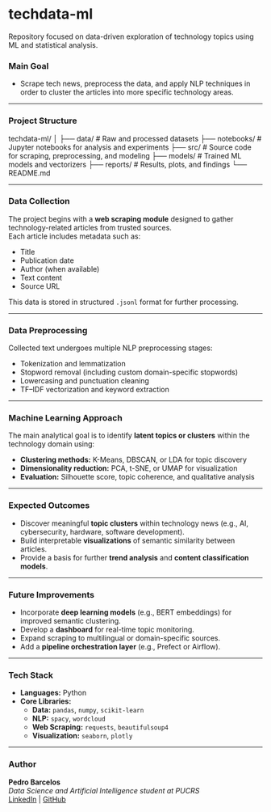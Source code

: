 # techdata-ml
Repository focused on data-driven exploration of technology topics using ML and statistical analysis.

### Main Goal
- Scrape tech news, preprocess the data, and apply NLP techniques in order to cluster the articles into more specific technology areas.

---

### Project Structure
techdata-ml/
│
├── data/                # Raw and processed datasets
├── notebooks/           # Jupyter notebooks for analysis and experiments
├── src/                 # Source code for scraping, preprocessing, and modeling
├── models/              # Trained ML models and vectorizers
├── reports/             # Results, plots, and findings
└── README.md

---

### Data Collection
The project begins with a **web scraping module** designed to gather technology-related articles from trusted sources.  
Each article includes metadata such as:
- Title  
- Publication date  
- Author (when available)  
- Text content  
- Source URL  

This data is stored in structured `.jsonl` format for further processing.

---

### Data Preprocessing
Collected text undergoes multiple NLP preprocessing stages:
- Tokenization and lemmatization  
- Stopword removal (including custom domain-specific stopwords)  
- Lowercasing and punctuation cleaning  
- TF–IDF vectorization and keyword extraction   

---

### Machine Learning Approach
The main analytical goal is to identify **latent topics or clusters** within the technology domain using:
- **Clustering methods:** K-Means, DBSCAN, or LDA for topic discovery  
- **Dimensionality reduction:** PCA, t-SNE, or UMAP for visualization  
- **Evaluation:** Silhouette score, topic coherence, and qualitative analysis  

---

### Expected Outcomes
- Discover meaningful **topic clusters** within technology news (e.g., AI, cybersecurity, hardware, software development).  
- Build interpretable **visualizations** of semantic similarity between articles.  
- Provide a basis for further **trend analysis** and **content classification models**.  

---

### Future Improvements
- Incorporate **deep learning models** (e.g., BERT embeddings) for improved semantic clustering.  
- Develop a **dashboard** for real-time topic monitoring.  
- Expand scraping to multilingual or domain-specific sources.  
- Add a **pipeline orchestration layer** (e.g., Prefect or Airflow).  

---

### Tech Stack
- **Languages:** Python  
- **Core Libraries:**
  - **Data:** `pandas`, `numpy`, `scikit-learn`
  - **NLP:** `spacy`, `wordcloud`
  - **Web Scraping:** `requests`, `beautifulsoup4`
  - **Visualization:** `seaborn`, `plotly`

---

### Author
**Pedro Barcelos**  
_Data Science and Artificial Intelligence student at PUCRS_  
[LinkedIn](https://www.linkedin.com/in/pedrobarcelos) | [GitHub](https://github.com/pbarcelos1)

